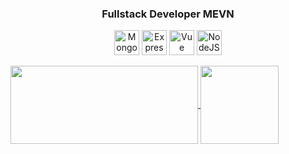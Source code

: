 <h3 align="center">Fullstack Developer MEVN</h3>

<p align="center">
  <a href="https://www.mongodb.com/" target="_blank" rel="noreferrer"><img src="https://raw.githubusercontent.com/danielcranney/readme-generator/main/public/icons/skills/mongodb-colored.svg" width="40" height="40" alt="MongoDB" /></a>
  <a href="https://expressjs.com/" target="_blank" rel="noreferrer"><img src="https://raw.githubusercontent.com/danielcranney/readme-generator/main/public/icons/skills/express-colored.svg" width="40" height="40" alt="Express" /></a>
  <a href="https://vuejs.org/" target="_blank" rel="noreferrer"><img src="https://raw.githubusercontent.com/danielcranney/readme-generator/main/public/icons/skills/vuejs-colored.svg" width="40" height="40" alt="Vue" /></a>
  <a href="https://nodejs.org/en/" target="_blank" rel="noreferrer"><img src="https://raw.githubusercontent.com/danielcranney/readme-generator/main/public/icons/skills/nodejs-colored.svg" width="40" height="40" alt="NodeJS" /></a>
</p>

<a href="https://github.com/anuraghazra/github-readme-stats">
  <img height=125 width=300 align="center" src="https://github-readme-stats.vercel.app/api?username=alicedev94" />
  <img height=125 align="center" src="https://github-readme-stats.vercel.app/api?username=anuraghazra" />
</a>




